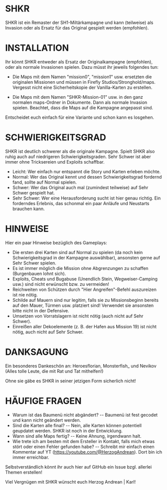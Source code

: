 # SHKR
SHKR ist ein Remaster der SH1-Miltärkampagne und kann (teilweise) als Invasion oder als Ersatz für das Original gespielt werden (empfohlen).



# INSTALLATION

Ihr könnt SHKR entweder als Ersatz der Originalkampagne (empfohlen), oder als normale Invasionen spielen. Dazu müsst ihr jeweils folgendes tun:

- Die Maps mit dem Namen "mission0", "mission1" usw. ersetzten die originalen Missionen und müssen in Firefly Studios/Stronghold/maps.
Vergesst nicht eine Sicherheitskopie der Vanilla-Karten zu erstellen.

- Die Maps mit dem Namen "SHKR-Mission-01" usw. in den ganz normalen maps-Ordner in Dokumente. Dann als normale Invasion spielen.
Beachtet, dass die Maps auf die Kampagne angepasst sind.

Entscheidet euch einfach für eine Variante und schon kann es losgehen.

# SCHWIERIGKEITSGRAD

SHKR ist deutlich schwerer als die originale Kampagne. Spielt SHKR also ruhig auch auf niedrigeren Schwierigkeitsgraden.
Sehr Schwer ist aber immer ohne Tricksereien und Exploits schaffbar.

- Leicht: Wer einfach nur entspannt die Story und Karten erleben möchte.
- Normal: Wer das Original kennt und dessen Schwierigkeitsgrad fordernd fand, sollte auf Normal spielen.
- Schwer: Wer das Original auch mal (zumindest teilweise) auf Sehr Schwer gespielt hat.
- Sehr Schwer: Wer eine Herausforderung sucht ist hier genau richtig. Ein forderndes Erlebnis, das schonmal ein paar Anläufe und Neustarts brauchen kann.



# HINWEISE

Hier ein paar Hinweise bezüglich des Gameplays:

- Die ersten drei Karten sind auf Normal zu spielen (da noch kein Schwierigkeitsgrad in der Kampagne auswählbar), ansonsten gerne auf Sehr Schwer spielen.
- Es ist immer möglich die Mission ohne Abgrenzungen zu schaffen (Burgenbauen lohnt sich).
- Exploits, Cheats und Bugabuse (Unendlich Stein, Wegweiser-Camping usw.) sind nicht erwünscht bzw. zu vermeiden!
- Reichweiten von Schützen durch "Hier Angreifen"-Befehl auszureizen ist nie nötig.
- Schilde auf Mauern sind nur legitim, falls sie zu Missionsbeginn bereits auf den Mauer, Türmen usw. platziert sind! Verwendet sie ansonsten bitte nicht in der Defensive.
- Umsetzen von Vorratslagern ist nicht nötig (auch nicht auf Sehr Schwer).
- Einreißen aller Dekoelemente (z. B. der Hafen aus Mission 19) ist nicht nötig, auch nicht auf Sehr Schwer.



# DANKSAGUNG

Ein besonderes Dankeschön an: Heroesflorian, Monsterfish_ und Nevikov (Alles tolle Leute, die mit Rat und Tat mithelfen!)

Ohne sie gäbe es SHKR in seiner jetzigen Form sicherlich nicht!

# HÄUFIGE FRAGEN

- Warum ist das Baumenü nicht abgändert? -- Baumenü ist fest gecodet und kann nicht geändert werden.
- Sind die Karten alle final? -- Nein, alle Karten können potentiell geupdatet werden. SHKR ist noch in der Entwicklung.
- Wann sind alle Maps fertig? -- Keine Ahnung, irgendwann halt.
- Wie trete ich am besten mit dem Ersteller in Kontakt, falls mich etwas stört oder einen Fehler gefunden habe? -- Schreibt mir einfach einen Kommentar auf YT (https://youtube.com/@HerzogAndrean). Dort bin ich immer erreichbar. 

Selbstverständlich könnt ihr auch hier auf GitHub ein Issue bzgl. allerlei Themen erstellen!


Viel Vergnügen mit SHKR wünscht euch Herzog Andrean | Karl!
